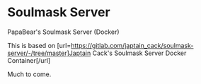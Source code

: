 # Soulmask Server
 PapaBear's Soulmask Server (Docker)

This is based on [url=https://gitlab.com/japtain_cack/soulmask-server/-/tree/master]Japtain Cack's Soulmask Server Docker Container[/url]

Much to come.
